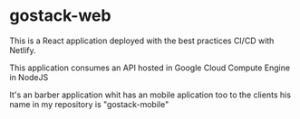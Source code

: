 # gostack-web

This is a React application deployed  with the best practices CI/CD
with Netlify.

This application consumes an API hosted in Google Cloud Compute Engine
in NodeJS

It's an barber application whit has an mobile aplication too to the clients his name in my repository is "gostack-mobile"
